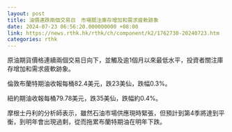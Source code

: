 ```yaml
---
layout: post
title: 油價連跌兩個交易日　市場關注庫存增加和需求疲軟跡象
date: 2024-07-23 06:56:20.000000000 +08:00
link: https://news.rthk.hk/rthk/ch/component/k2/1762730-20240723.htm
categories: rthk
---
```


原油期貨價格連續兩個交易日向下，並觸及逾1個月以來最低水平，投資者關注庫存增加和需求疲軟跡象。

倫敦布蘭特期油收報每桶82.4美元，跌23美仙，跌幅0.3%。

紐約期油收報每桶79.78美元，跌35美仙，跌幅約0.4%。

摩根士丹利的分析師表示，雖然石油市場供應現時緊張，但預計到第4季將達到平衡，到明年會出現過剩，從而拖累布蘭特期油在明年下跌。
